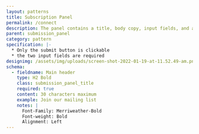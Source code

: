 ```yaml
---
layout: patterns
title: Subscription Panel
permalink: /connect
description: The panel contains a title, body copy, input fields, and a submission button
parent: submission_panel
category: pattern
specification: |-
  * Only the submit button is clickable 
  * the two input fields are required
designimg: /assets/img/uploads/screen-shot-2022-01-19-at-11.52.49-am.png
schema:
  - fieldname: Main header
    type: H2 Bold
    class: submission_panel_title
    required: true
    content: 30 characters maximum
    example: Join our mailing list
    notes: |
      Font-Family: Merriweather-Bold
      Font-weight: Bold 
      Alignment: Left
---
```

